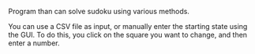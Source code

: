 Program than can solve sudoku using various methods.

You can use a CSV file as input, or manually enter the starting state using the GUI. 
To do this, you click on the square you want to change, and then enter a number.
